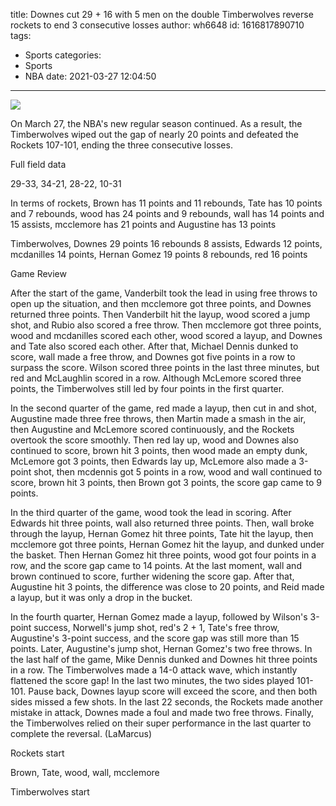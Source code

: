 title: Downes cut 29 + 16 with 5 men on the double Timberwolves reverse rockets to end 3 consecutive losses
author: wh6648
id: 1616817890710
tags: 
- Sports
categories: 
- Sports
- NBA
date: 2021-03-27 12:04:50
---
![](https://p4.itc.cn/images01/20210327/b3e90fb7f71c4dd9b0ed5487301bd99c.jpeg)


On March 27, the NBA's new regular season continued. As a result, the Timberwolves wiped out the gap of nearly 20 points and defeated the Rockets 107-101, ending the three consecutive losses.

Full field data

29-33, 34-21, 28-22, 10-31

In terms of rockets, Brown has 11 points and 11 rebounds, Tate has 10 points and 7 rebounds, wood has 24 points and 9 rebounds, wall has 14 points and 15 assists, mcclemore has 21 points and Augustine has 13 points

Timberwolves, Downes 29 points 16 rebounds 8 assists, Edwards 12 points, mcdanilles 14 points, Hernan Gomez 19 points 8 rebounds, red 16 points

Game Review

After the start of the game, Vanderbilt took the lead in using free throws to open up the situation, and then mcclemore got three points, and Downes returned three points. Then Vanderbilt hit the layup, wood scored a jump shot, and Rubio also scored a free throw. Then mcclemore got three points, wood and mcdanilles scored each other, wood scored a layup, and Downes and Tate also scored each other. After that, Michael Dennis dunked to score, wall made a free throw, and Downes got five points in a row to surpass the score. Wilson scored three points in the last three minutes, but red and McLaughlin scored in a row. Although McLemore scored three points, the Timberwolves still led by four points in the first quarter.

In the second quarter of the game, red made a layup, then cut in and shot, Augustine made three free throws, then Martin made a smash in the air, then Augustine and McLemore scored continuously, and the Rockets overtook the score smoothly. Then red lay up, wood and Downes also continued to score, brown hit 3 points, then wood made an empty dunk, McLemore got 3 points, then Edwards lay up, McLemore also made a 3-point shot, then mcdennis got 5 points in a row, wood and wall continued to score, brown hit 3 points, then Brown got 3 points, the score gap came to 9 points.

In the third quarter of the game, wood took the lead in scoring. After Edwards hit three points, wall also returned three points. Then, wall broke through the layup, Hernan Gomez hit three points, Tate hit the layup, then mcclemore got three points, Hernan Gomez hit the layup, and dunked under the basket. Then Hernan Gomez hit three points, wood got four points in a row, and the score gap came to 14 points. At the last moment, wall and brown continued to score, further widening the score gap. After that, Augustine hit 3 points, the difference was close to 20 points, and Reid made a layup, but it was only a drop in the bucket.

In the fourth quarter, Hernan Gomez made a layup, followed by Wilson's 3-point success, Norwell's jump shot, red's 2 + 1, Tate's free throw, Augustine's 3-point success, and the score gap was still more than 15 points. Later, Augustine's jump shot, Hernan Gomez's two free throws. In the last half of the game, Mike Dennis dunked and Downes hit three points in a row. The Timberwolves made a 14-0 attack wave, which instantly flattened the score gap! In the last two minutes, the two sides played 101-101. Pause back, Downes layup score will exceed the score, and then both sides missed a few shots. In the last 22 seconds, the Rockets made another mistake in attack, Downes made a foul and made two free throws. Finally, the Timberwolves relied on their super performance in the last quarter to complete the reversal. (LaMarcus)

Rockets start

Brown, Tate, wood, wall, mcclemore

Timberwolves start

